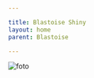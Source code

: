 ```yaml
---

title: Blastoise Shiny
layout: home
parent: Blastoise

---
```

![foto](https://db.pokemongohub.net/images/ingame/normal/pm9.s.icon.png)
